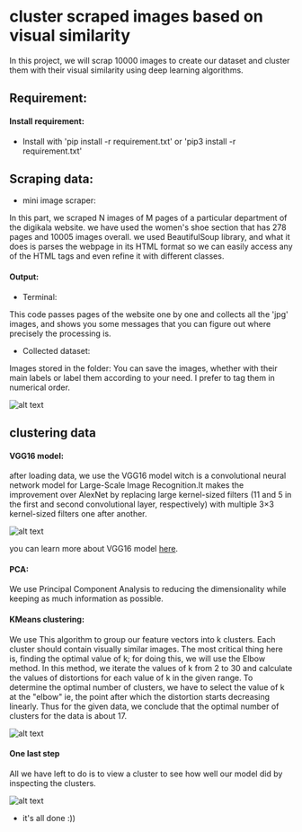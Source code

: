 # cluster scraped images based on visual similarity 

In this project, we will scrap 10000 images to create our dataset and cluster them with their visual similarity using deep learning algorithms.

## Requirement:
#### Install requirement:

* Install with 'pip install -r requirement.txt' or 'pip3 install -r requirement.txt'


## Scraping data:

* mini image scraper:

In this part, we scraped N images of M pages of a particular department of the digikala website. we have used the women's shoe section that has 278 pages and 10005 images overall. we used BeautifulSoup library, and what it does is parses the webpage in its HTML format so we can easily access any of the HTML tags and even refine it with different classes.

#### Output:

* Terminal:

This code passes pages of the website one by one and collects all the 'jpg' images, and shows you some messages that you can figure out where precisely the processing is.

* Collected dataset:

Images stored in the folder:
You can save the images, whether with their main labels or label them according to your need. I prefer to tag them in numerical order.

![alt text](https://github.com/Mahsa-Pouramini/Creating-Dataset-Out-of-Web-Scraped-Images/blob/main/screen%20shots/all.jpg) 

## clustering data

#### VGG16 model:

after loading data, we use the VGG16 model witch is a convolutional neural network model for Large-Scale Image Recognition.It makes the improvement over AlexNet by replacing large kernel-sized filters (11 and 5 in the first and second convolutional layer, respectively) with multiple 3×3 kernel-sized filters one after another.

![alt text](https://github.com/Mahsa-Pouramini/Creating-Dataset-Out-of-Web-Scraped-Images/blob/main/screen%20shots/vgg.PNG)

you can learn more about VGG16 model [here](https://neurohive.io/en/popular-networks/vgg16/).

#### PCA:

We use Principal Component Analysis to reducing the dimensionality while keeping as much information as possible.

#### KMeans clustering:

We use This algorithm to group our feature vectors into k clusters. Each cluster should contain visually similar images.
The most critical thing here is, finding the optimal value of k; for doing this, we will use the Elbow method.
In this method, we iterate the values of k from 2 to 30 and calculate the values of distortions for each value of k in the given range. To determine the optimal number of clusters, we have to select the value of k at the "elbow" ie, the point after which the distortion starts decreasing linearly. Thus for the given data, we conclude that the optimal number of clusters for the data is about 17.
 
![alt text](http://localhost:8888/view/screen%20shots/elbow.PNG)

#### One last step

All we have left to do is to view a cluster to see how well our model did by inspecting the clusters.

![alt text](https://github.com/Mahsa-Pouramini/Creating-Dataset-Out-of-Web-Scraped-Images/blob/main/screen%20shots/clusterd.jpg)

* it's all done :))



